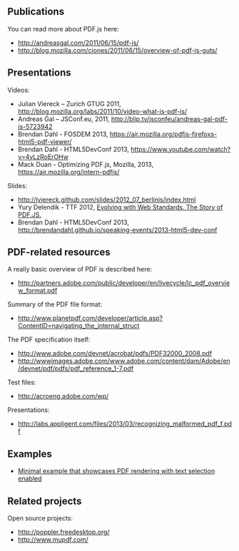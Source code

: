 ## Publications

You can read more about PDF.js here:
+ http://andreasgal.com/2011/06/15/pdf-js/
+ http://blog.mozilla.com/cjones/2011/06/15/overview-of-pdf-js-guts/

## Presentations

Videos:
+ Julian Viereck – Zurich GTUG 2011, http://blog.mozilla.org/labs/2011/10/video-what-is-pdf-js/
+ Andreas Gal – JSConf.eu, 2011, http://blip.tv/jsconfeu/andreas-gal-pdf-js-5723942
+ Brendan Dahl - FOSDEM 2013, https://air.mozilla.org/pdfjs-firefoxs-html5-pdf-viewer/
+ Brendan Dahl - HTML5DevConf 2013, https://www.youtube.com/watch?v=4yLzRoErOHw
+ Mack Duan - Optimizing PDF.js, Mozilla, 2013, https://air.mozilla.org/intern-pdfjs/

Slides:
+ http://jviereck.github.com/slides/2012_07_berlinjs/index.html
+ Yury Delendik - TTF 2012, [Evolving with Web Standards. The Story of PDF.JS.](https://people.mozilla.com/~ydelendik/pdfjs-ttf-2012.pdf)
+ Brendan Dahl - HTML5DevConf 2013, http://brendandahl.github.io/speaking-events/2013-html5-dev-conf

## PDF-related resources

A really basic overview of PDF is described here:
+ http://partners.adobe.com/public/developer/en/livecycle/lc_pdf_overview_format.pdf

Summary of the PDF file format:
+ http://www.planetpdf.com/developer/article.asp?ContentID=navigating_the_internal_struct

The PDF specification itself:
+ http://www.adobe.com/devnet/acrobat/pdfs/PDF32000_2008.pdf
+ http://wwwimages.adobe.com/www.adobe.com/content/dam/Adobe/en/devnet/pdf/pdfs/pdf_reference_1-7.pdf

Test files:
+ http://acroeng.adobe.com/wp/

Presentations:
+ http://labs.appligent.com/files/2013/03/recognizing_malformed_pdf_f.pdf

## Examples

+ [Minimal example that showcases PDF rendering with text selection enabled](http://github.com/mozilla/pdf.js/wiki/Minimal-example-that-showcases-PDF-rendering-with-text-selection-enabled)


## Related projects

Open source projects:
+ http://poppler.freedesktop.org/
+ http://www.mupdf.com/